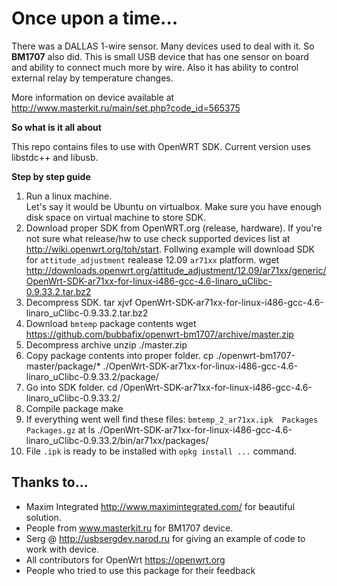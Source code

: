 # Once upon a time...
There was a DALLAS 1-wire sensor.
Many devices used to deal with it.
So **BM1707** also did.
This is small USB device that has one sensor on board and ability to connect much more by wire.
Also it has ability to control external relay by temperature changes.

More information on device available at http://www.masterkit.ru/main/set.php?code_id=565375

**So what is it all about**

This repo contains files to use with OpenWRT SDK.
Current version uses libstdc++ and libusb.

**Step by step guide**

1. Run a linux machine.<br>
Let's say it would be Ubuntu on virtualbox. Make sure you have enough disk space on virtual machine to store SDK.
2. Download proper SDK from OpenWRT.org (release, hardware). If you're not sure what release/hw to use check supported devices list at http://wiki.openwrt.org/toh/start. Follwing example will download SDK for `attitude_adjustment` realease 12.09 `ar71xx` platform.
	wget http://downloads.openwrt.org/attitude_adjustment/12.09/ar71xx/generic/OpenWrt-SDK-ar71xx-for-linux-i486-gcc-4.6-linaro_uClibc-0.9.33.2.tar.bz2<br>
3. Decompress SDK.
	tar xjvf OpenWrt-SDK-ar71xx-for-linux-i486-gcc-4.6-linaro_uClibc-0.9.33.2.tar.bz2
4. Download `bmtemp` package contents
	wget https://github.com/bubbafix/openwrt-bm1707/archive/master.zip
5. Decompress archive
	unzip ./master.zip
6. Copy package contents into proper folder.
	cp ./openwrt-bm1707-master/package/* ./OpenWrt-SDK-ar71xx-for-linux-i486-gcc-4.6-linaro_uClibc-0.9.33.2/package/
7. Go into SDK folder.
	cd /OpenWrt-SDK-ar71xx-for-linux-i486-gcc-4.6-linaro_uClibc-0.9.33.2/
8. Compile package
	make
9. If everything went well find these files: `bmtemp_2_ar71xx.ipk  Packages  Packages.gz` at
	ls ./OpenWrt-SDK-ar71xx-for-linux-i486-gcc-4.6-linaro_uClibc-0.9.33.2/bin/ar71xx/packages/
10. File `.ipk` is ready to be installed with `opkg install ...` command.

## Thanks to...

* Maxim Integrated http://www.maximintegrated.com/ for beautiful solution.
* People from www.masterkit.ru for BM1707 device.
* Serg @ http://usbsergdev.narod.ru for giving an example of code to work with device.
* All contributors for OpenWrt https://openwrt.org
* People who tried to use this package for their feedback
